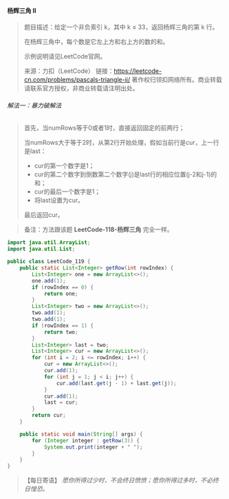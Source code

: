 #### 杨辉三角 II

> 题目描述：给定一个非负索引 k，其中 k ≤ 33，返回杨辉三角的第 k 行。
>
> 在杨辉三角中，每个数是它左上方和右上方的数的和。
>
> 示例说明请见LeetCode官网。
>
> 来源：力扣（LeetCode）
> 链接：https://leetcode-cn.com/problems/pascals-triangle-ii/
> 著作权归领扣网络所有。商业转载请联系官方授权，非商业转载请注明出处。

###### 解法一：暴力破解法

> 首先，当numRows等于0或者1时，直接返回固定的前两行；
>
> 当numRows大于等于2时，从第2行开始处理，假如当前行是cur，上一行是last：
>
> - cur的第一个数字是1；
> - cur的第二个数字到倒数第二个数字(j)是last行的相应位置(j-2和j-1)的和；
> - cur的最后一个数字是1；
> - 将last设置为cur。
>
> 最后返回cur。

> 备注：方法跟该题 **LeetCode-118-杨辉三角** 完全一样。

```java
import java.util.ArrayList;
import java.util.List;

public class LeetCode_119 {
    public static List<Integer> getRow(int rowIndex) {
        List<Integer> one = new ArrayList<>();
        one.add(1);
        if (rowIndex == 0) {
            return one;
        }
        List<Integer> two = new ArrayList<>();
        two.add(1);
        two.add(1);
        if (rowIndex == 1) {
            return two;
        }
        List<Integer> last = two;
        List<Integer> cur = new ArrayList<>();
        for (int i = 2; i <= rowIndex; i++) {
            cur = new ArrayList<>();
            cur.add(1);
            for (int j = 1; j < i; j++) {
                cur.add(last.get(j - 1) + last.get(j));
            }
            cur.add(1);
            last = cur;
        }
        return cur;
    }

    public static void main(String[] args) {
        for (Integer integer : getRow(3)) {
            System.out.print(integer + " ");
        }
    }
}
```

> 【每日寄语】 *愿你所得过少时，不会终日愤愤；愿你所得过多时，不必终日惶恐。* 

